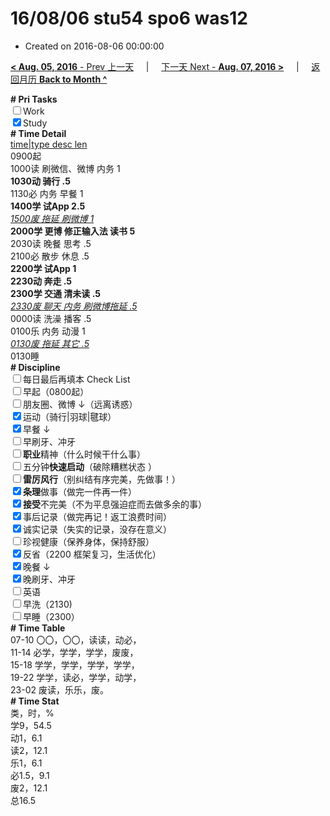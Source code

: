 # 16/08/06 stu54 spo6 was12

- Created on 2016-08-06 00:00:00

[**< Aug. 05, 2016** - Prev 上一天](/lifelogs/2016/08/d05.md) &nbsp; &nbsp; | &nbsp; &nbsp; [下一天 Next - **Aug. 07, 2016 >**](/lifelogs/2016/08/d07.md) &nbsp; &nbsp; |  &nbsp; &nbsp; [返回月历 **Back to Month ^**](/lifelogs/2016/08/index.md)
<br/><div><b># Pri Tasks</b></div><div><input type="checkbox"/>Work</div><div><input checked="true" type="checkbox"/>Study</div><div><b># Time Detail</b></div><div><u>time|type desc len</u></div><div>0900起</div><div>1000读 刷微信、微博 内务 1</div><div><b>1030动 骑行 .5</b></div><div>1130必 内务 早餐 1</div><div><b>1400学 试App 2.5</b></div><div><u><i>1500废 拖延 刷微博 1</i></u></div><div><b>2000学 更博 修正输入法 读书 5</b></div><div>2030读 晚餐 思考 .5</div><div>2100必 散步 休息 .5</div><div><b>2200学 试App 1</b></div><div><b>2230动 奔走 .5</b></div><div><b>2300学 交通 清未读 .5</b></div><div><u><i>2330废 聊天 内务 刷微博拖延 .5</i></u></div><div>0000读 洗澡 播客 .5</div><div>0100乐 内务 动漫 1</div><div><u><i>0130废 拖延 其它 .5</i></u></div><div>0130睡</div><div><b># Discipline</b></div><div><input type="checkbox"/>每日最后再填本 Check List</div><div><input type="checkbox"/>早起（0800起）</div><div><input type="checkbox"/>朋友圈、微博 ↓（远离诱惑）</div><div><input checked="true" type="checkbox"/>运动（骑行|羽球|毽球）</div><div><input checked="true" type="checkbox"/>早餐 ↓</div><div><input type="checkbox"/>早刷牙、冲牙</div><div><input type="checkbox"/><b>职业</b>精神（什么时候干什么事）</div><div><input type="checkbox"/>五分钟<b>快速启动</b>（破除糟糕状态 ）</div><div><input type="checkbox"/><b>雷厉风行</b>（别纠结有序完美，先做事！）</div><div><input checked="true" type="checkbox"/><b>条理</b>做事（做完一件再一件）</div><div><input checked="true" type="checkbox"/><b>接受</b>不完美（不为平息强迫症而去做多余的事）</div><div><input checked="true" type="checkbox"/>事后记录（做完再记！返工浪费时间）</div><div><input checked="true" type="checkbox"/>诚实记录（失实的记录，没存在意义）</div><div><input type="checkbox"/>珍视健康（保养身体，保持舒服）</div><div><input checked="true" type="checkbox"/>反省（2200 框架复习，生活优化）</div><div><input checked="true" type="checkbox"/>晚餐 ↓</div><div><input checked="true" type="checkbox"/>晚刷牙、冲牙</div><div><input type="checkbox"/>英语</div><div><input type="checkbox"/>早洗（2130)</div><div><input type="checkbox"/>早睡（2300）</div><div><b># Time Table</b></div><div>07-10 〇〇，〇〇，读读，动必，</div><div>11-14 必学，学学，学学，废废，</div><div>15-18 学学，学学，学学，学学，</div><div>19-22 学学，读必，学学，动学，</div><div>23-02 废读，乐乐，废。</div><div><b># Time Stat</b></div><div>类，时，%</div><div>学9，54.5</div><div>动1，6.1</div><div>读2，12.1</div><div>乐1，6.1</div><div>必1.5，9.1</div><div>废2，12.1</div><div>总16.5</div>
